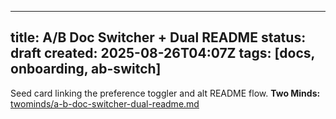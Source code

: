 <!-- status: stub; target: 150+ words -->
---
title: A/B Doc Switcher + Dual README
status: draft
created: 2025-08-26T04:07Z
tags: [docs, onboarding, ab-switch]
---
Seed card linking the preference toggler and alt README flow.
**Two Minds:** [twominds/a-b-doc-switcher-dual-readme.md](twominds/a-b-doc-switcher-dual-readme.md)


